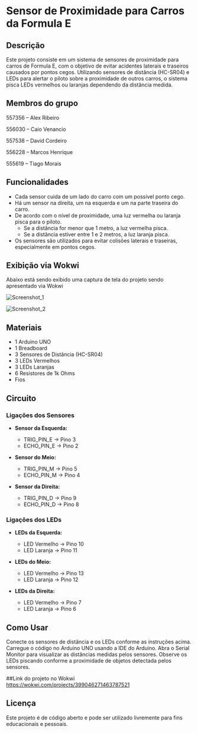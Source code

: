 # Sensor de Proximidade para Carros da Formula E

## Descrição

Este projeto consiste em um sistema de sensores de proximidade para carros de Formula E, com o objetivo de evitar acidentes laterais e traseiros causados por pontos cegos. Utilizando sensores de distância (HC-SR04) e LEDs para alertar o piloto sobre a proximidade de outros carros, o sistema pisca LEDs vermelhos ou laranjas dependendo da distância medida.


## Membros do grupo


557356 – Alex Ribeiro​

556030 – Caio Venancio​

557538 – David Cordeiro​

556228 – Marcos Henrique​

555619 – Tiago Morais

## Funcionalidades

- Cada sensor cuida de um lado do carro com um possível ponto cego.
- Há um sensor na direita, um na esquerda e um na parte traseira do carro.
- De acordo com o nível de proximidade, uma luz vermelha ou laranja pisca para o piloto.
  - Se a distância for menor que 1 metro, a luz vermelha pisca.
  - Se a distância estiver entre 1 e 2 metros, a luz laranja pisca.
- Os sensores são utilizados para evitar colisões laterais e traseiras, especialmente em pontos cegos.

## Exibição via Wokwi

Abaixo está sendo exibido uma captura de tela do projeto sendo apresentado via Wokwi

![Screenshot_1](https://github.com/davidcordeiro15/Sprint_1_Edge/assets/161903325/31ada953-e4f1-4002-94ad-10526ec7bfa2)

![Screenshot_2](https://github.com/davidcordeiro15/Sprint_1_Edge/assets/161903325/b95a0d4f-b122-48aa-9d42-28bd300cdbb0)


## Materiais

- 1 Arduino UNO
- 1 Breadboard
- 3 Sensores de Distância (HC-SR04)
- 3 LEDs Vermelhos
- 3 LEDs Laranjas
- 6 Resistores de 1k Ohms
- Fios

## Circuito

### Ligações dos Sensores

- **Sensor da Esquerda:**
  - TRIG_PIN_E -> Pino 3
  - ECHO_PIN_E -> Pino 2

- **Sensor do Meio:**
  - TRIG_PIN_M -> Pino 5
  - ECHO_PIN_M -> Pino 4

- **Sensor da Direita:**
  - TRIG_PIN_D -> Pino 9
  - ECHO_PIN_D -> Pino 8

### Ligações dos LEDs

- **LEDs da Esquerda:**
  - LED Vermelho -> Pino 10
  - LED Laranja -> Pino 11

- **LEDs do Meio:**
  - LED Vermelho -> Pino 13
  - LED Laranja -> Pino 12

- **LEDs da Direita:**
  - LED Vermelho -> Pino 7
  - LED Laranja -> Pino 6

## Como Usar
Conecte os sensores de distância e os LEDs conforme as instruções acima.
Carregue o código no Arduino UNO usando a IDE do Arduino.
Abra o Serial Monitor para visualizar as distâncias medidas pelos sensores.
Observe os LEDs piscando conforme a proximidade de objetos detectada pelos sensores.

##Link do projeto no Wokwi
https://wokwi.com/projects/399046271463787521

## Licença
Este projeto é de código aberto e pode ser utilizado livremente para fins educacionais e pessoais.
